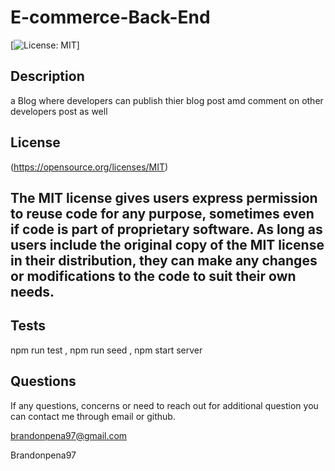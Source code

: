# E-commerce-Back-End

  [![License: MIT](https://img.shields.io/badge/License-MIT-yellow.svg)]


  ## Description 
  
  a Blog where developers can publish thier blog post amd comment on other developers post as well

  

  ## License

  (https://opensource.org/licenses/MIT)
  
 The MIT license gives users express permission to reuse code for any purpose, sometimes even if code is part of proprietary software. As long as users include the original copy of the MIT license in their distribution, they can make any changes or modifications to the code to suit their own needs.
  ---
 
  

  
  
  ## Tests
  npm run test , npm run seed , npm start server
  
  ## Questions
  If any questions, concerns or need to reach out for additional question you can contact me through email or github.

  brandonpena97@gmail.com

  Brandonpena97
